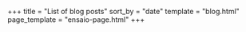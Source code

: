 +++
title = "List of blog posts"
sort_by = "date"
template = "blog.html"
page_template = "ensaio-page.html"
+++
